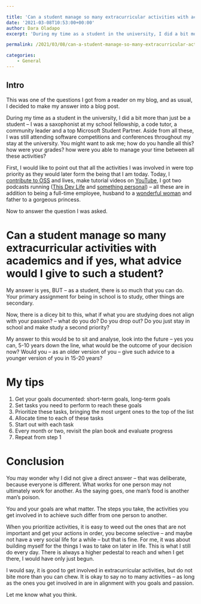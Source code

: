 ```yaml
---

title: 'Can a student manage so many extracurricular activities with academics and if yes, what advice would I give to such a student?'
date: '2021-03-08T10:53:00+00:00'
author: Dara Oladapo
excerpt: 'During my time as a student in the university, I did a bit more than just be a student – I was a saxophonist at my school fellowship, a code tutor, a community leader and a top Microsoft Student Partner. Aside from all these, I was still attending software competitions and conferences throughout my stay at the university. You might want to ask me; how do you handle all this? how were your grades? how were you able to manage your time between all these activities?'

permalink: /2021/03/08/can-a-student-manage-so-many-extracurricular-activities-with-academics-and-if-yes-what-advice-would-i-give-to-such-a-student/

categories:
    - General
---
```


## Intro

This was one of the questions I got from a reader on my blog, and as usual, I decided to make my answer into a blog post.

During my time as a student in the university, I did a bit more than just be a student – I was a saxophonist at my school fellowship, a code tutor, a community leader and a top Microsoft Student Partner. Aside from all these, I was still attending software competitions and conferences throughout my stay at the university. You might want to ask me; how do you handle all this? how were your grades? how were you able to manage your time between all these activities?

First, I would like to point out that all the activities I was involved in were top priority as they would later form the being that I am today. Today, I [contribute to OSS](https://github.com/daraoladapo) and lives, make tutorial videos on [YouTube](https://youtube.com/daraoladapo), I got two podcasts running ([This Dev Life](https://anchor.fm/thisdevlife) and [something personal](https://anchor.fm/daraoladapo)) – all these are in addition to being a full-time employee, husband to a [wonderful woman](https://oyintola.com/) and father to a gorgeous princess.

Now to answer the question I was asked.

# Can a student manage so many extracurricular activities with academics and if yes, what advice would I give to such a student?

My answer is yes, BUT – as a student, there is so much that you can do. Your primary assignment for being in school is to study, other things are secondary.

Now, there is a dicey bit to this, what if what you are studying does not align with your passion? – what do you do? Do you drop out? Do you just stay in school and make study a second priority?

My answer to this would be to sit and analyse, look into the future – yes you can, 5-10 years down the line, what would be the outcome of your decision now? Would you – as an older version of you – give such advice to a younger version of you in 15-20 years?

# My tips

1. Get your goals documented: short-term goals, long-term goals
2. Set tasks you need to perform to reach these goals
3. Prioritize these tasks, bringing the most urgent ones to the top of the list
4. Allocate time to each of these tasks
5. Start out with each task
6. Every month or two, revisit the plan book and evaluate progress
7. Repeat from step 1

# Conclusion

You may wonder why I did not give a direct answer – that was deliberate, because everyone is different. What works for one person may not ultimately work for another. As the saying goes, one man’s food is another man’s poison.

You and your goals are what matter. The steps you take, the activities you get involved in to achieve such differ from one person to another.

When you prioritize activities, it is easy to weed out the ones that are not important and get your actions in order, you become selective – and maybe not have a very social life for a while – but that is fine. For me, it was about building myself for the things I was to take on later in life. This is what I still do every day. There is always a higher pedestal to reach and when I get there, I would have only just begun.

I would say, it is good to get involved in extracurricular activities, but do not bite more than you can chew. It is okay to say no to many activities – as long as the ones you get involved in are in alignment with you goals and passion.

Let me know what you think.